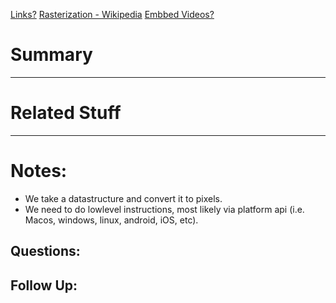 [Links?](#)
[Rasterization - Wikipedia](https://en.wikipedia.org/wiki/Rasterisation)
[Embbed Videos?](#)
# Summary

----
# Related Stuff

----
# Notes:
- We take a datastructure and convert it to pixels.
- We need to do lowlevel instructions, most likely via platform api (i.e. Macos, windows, linux, android, iOS, etc).

## Questions:

## Follow Up:

